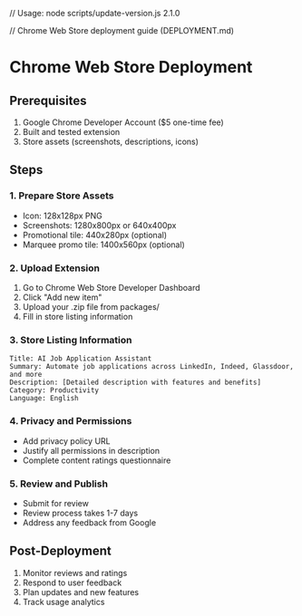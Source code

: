 // Usage: node scripts/update-version.js 2.1.0

// Chrome Web Store deployment guide (DEPLOYMENT.md)

# Chrome Web Store Deployment

## Prerequisites

1. Google Chrome Developer Account ($5 one-time fee)
2. Built and tested extension
3. Store assets (screenshots, descriptions, icons)

## Steps

### 1. Prepare Store Assets

- Icon: 128x128px PNG
- Screenshots: 1280x800px or 640x400px
- Promotional tile: 440x280px (optional)
- Marquee promo tile: 1400x560px (optional)

### 2. Upload Extension

1. Go to Chrome Web Store Developer Dashboard
2. Click "Add new item"
3. Upload your .zip file from packages/
4. Fill in store listing information

### 3. Store Listing Information

```
Title: AI Job Application Assistant
Summary: Automate job applications across LinkedIn, Indeed, Glassdoor, and more
Description: [Detailed description with features and benefits]
Category: Productivity
Language: English
```

### 4. Privacy and Permissions

- Add privacy policy URL
- Justify all permissions in description
- Complete content ratings questionnaire

### 5. Review and Publish

- Submit for review
- Review process takes 1-7 days
- Address any feedback from Google

## Post-Deployment

1. Monitor reviews and ratings
2. Respond to user feedback
3. Plan updates and new features
4. Track usage analytics
